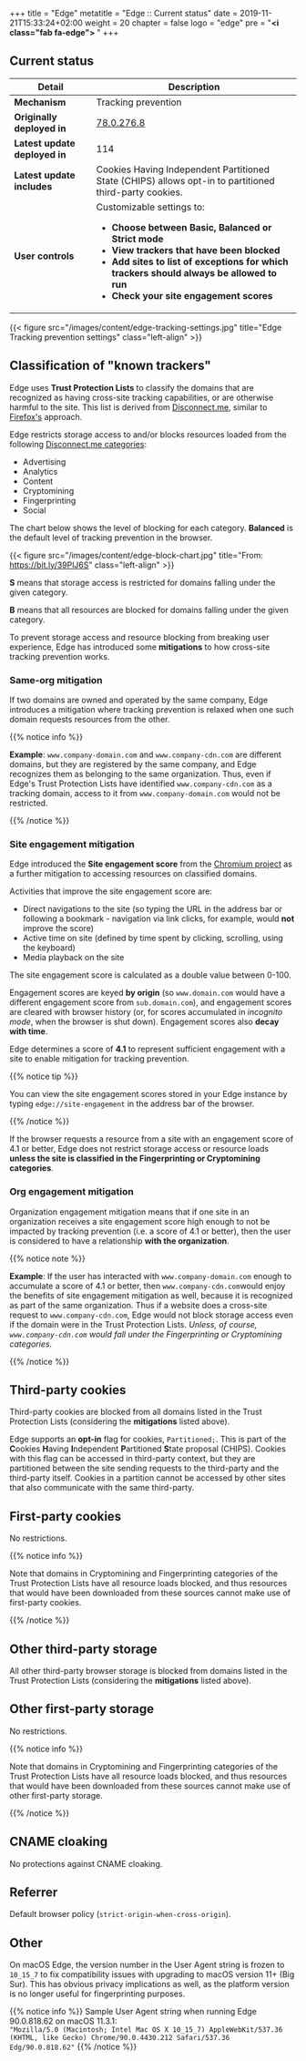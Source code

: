 +++
title = "Edge"
metatitle = "Edge :: Current status"
date = 2019-11-21T15:33:24+02:00
weight = 20
chapter = false
logo = "edge"
pre = "<b><i class=\"fab fa-edge\"></i> </b>"
+++
## Current status

| Detail                          | Description                                                  |
| ----------------------------- | ------------------------------------------------------------ |
| **Mechanism**                 | Tracking prevention                                          |
| **Originally deployed in**    | [78.0.276.8](https://www.microsoftedgeinsider.com/en-us/welcome/update?channel=beta&version=78.0.276.8)                                                     |
| **Latest update deployed in** | 114 |
| **Latest update includes** | Cookies Having Independent Partitioned State (CHIPS) allows opt-in to partitioned third-party cookies. |
| **User controls** | Customizable settings to: <ul><li>**Choose between Basic, Balanced or Strict mode**</li><li>**View trackers that have been blocked**</li><li>**Add sites to list of exceptions for which trackers should always be allowed to run**</li><li>**Check your site engagement scores**</li></ul> |

{{< figure src="/images/content/edge-tracking-settings.jpg" title="Edge Tracking prevention settings" class="left-align" >}}

## Classification of "known trackers"

Edge uses **Trust Protection Lists** to classify the domains that are recognized as having cross-site tracking capabilities, or are otherwise harmful to the site. This list is derived from [Disconnect.me](https://disconnect.me/trackerprotection), similar to [Firefox's](/firefox/) approach.

Edge restricts storage access to and/or blocks resources loaded from the following [Disconnect.me categories](https://disconnect.me/trackerprotection#categories-of-trackers):

* Advertising
* Analytics
* Content
* Cryptomining
* Fingerprinting
* Social

The chart below shows the level of blocking for each category. **Balanced** is the default level of tracking prevention in the browser.

{{< figure src="/images/content/edge-block-chart.jpg" title="From: https://bit.ly/39PlJ6S" class="left-align" >}}

**S** means that storage access is restricted for domains falling under the given category. 

**B** means that all resources are blocked for domains falling under the given category. 

To prevent storage access and resource blocking from breaking user experience, Edge has introduced some **mitigations** to how cross-site tracking prevention works.

### Same-org mitigation

If two domains are owned and operated by the same company, Edge introduces a mitigation where tracking prevention is relaxed when one such domain requests resources from the other.

{{% notice info %}}

**Example**: `www.company-domain.com` and `www.company-cdn.com` are different domains, but they are registered by the same company, and Edge recognizes them as belonging to the same organization. Thus, even if Edge's Trust Protection Lists have identified `www.company-cdn.com` as a tracking domain, access to it from `www.company-domain.com` would not be restricted.

{{% /notice %}}

### Site engagement mitigation

Edge introduced the **Site engagement score** from the [Chromium project](https://www.chromium.org/developers/design-documents/site-engagement) as a further mitigation to accessing resources on classified domains.

Activities that improve the site engagement score are:

* Direct navigations to the site (so typing the URL in the address bar or following a bookmark - navigation via link clicks, for example, would **not** improve the score)
* Active time on site (defined by time spent by clicking, scrolling, using the keyboard)
* Media playback on the site

The site engagement score is calculated as a double value between 0-100. 

Engagement scores are keyed **by origin** (so `www.domain.com` would have a different engagement score from `sub.domain.com`), and engagement scores are cleared with browser history (or, for scores accumulated in *incognito mode*, when the browser is shut down). Engagement scores also **decay with time**.

Edge determines a score of **4.1** to represent sufficient engagement with a site to enable mitigation for tracking prevention. 

{{% notice tip %}}

You can view the site engagement scores stored in your Edge instance by typing `edge://site-engagement` in the address bar of the browser.

{{% /notice %}}

If the browser requests a resource from a site with an engagement score of 4.1 or better, Edge does not restrict storage access or resource loads **unless the site is classified in the Fingerprinting or Cryptomining categories**. 

### Org engagement mitigation

Organization engagement mitigation means that if one site in an organization receives a site engagement score high enough to not be impacted by tracking prevention (i.e. a score of 4.1 or better), then the user is considered to have a relationship **with the organization**.

{{% notice note %}}

**Example**: If the user has interacted with `www.company-domain.com` enough to accumulate a score of 4.1 or better, then `www.company-cdn.com`would enjoy the benefits of site engagement mitigation as well, because it is recognized as part of the same organization. Thus if a website does a cross-site request to `www.company-cdn.com`, Edge would not block storage access even if the domain were in the Trust Protection Lists. *Unless, of course, `www.company-cdn.com` would fall under the Fingerprinting or Cryptomining categories*. 

{{% /notice %}}

## Third-party cookies

Third-party cookies are blocked from all domains listed in the Trust Protection Lists (considering the **mitigations** listed above).

Edge supports an **opt-in** flag for cookies, `Partitioned;`. This is part of the **C**ookies **H**aving **I**ndependent **P**artitioned **S**tate proposal (CHIPS). Cookies with this flag can be accessed in third-party context, but they are partitioned between the site sending requests to the third-party and the third-party itself. Cookies in a partition cannot be accessed by other sites that also communicate with the same third-party. 

## First-party cookies

No restrictions.

{{% notice info %}}

Note that domains in Cryptomining and Fingerprinting categories of the Trust Protection Lists have all resource loads blocked, and thus resources that would have been downloaded from these sources cannot make use of first-party cookies.

{{% /notice %}}

## Other third-party storage

All other third-party browser storage is blocked from domains listed in the Trust Protection Lists (considering the **mitigations** listed above).

## Other first-party storage

No restrictions.

{{% notice info %}}

Note that domains in Cryptomining and Fingerprinting categories of the Trust Protection Lists have all resource loads blocked, and thus resources that would have been downloaded from these sources cannot make use of other first-party storage.

{{% /notice %}}

## CNAME cloaking

No protections against CNAME cloaking.

## Referrer

Default browser policy (`strict-origin-when-cross-origin`).

## Other

On macOS Edge, the version number in the User Agent string is frozen to `10_15_7` to fix compatibility issues with upgrading to macOS version 11+ (Big Sur). This has obvious privacy implications as well, as the platform version is no longer useful for fingerprinting purposes.

{{% notice info %}}
Sample User Agent string when running Edge 90.0.818.62 on macOS 11.3.1:<br/>
`"Mozilla/5.0 (Macintosh; Intel Mac OS X 10_15_7) AppleWebKit/537.36 (KHTML, like Gecko) Chrome/90.0.4430.212 Safari/537.36 Edg/90.0.818.62"`
{{% /notice %}}
